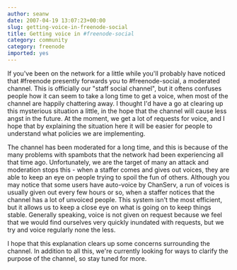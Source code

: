 ```yaml
---
author: seanw
date: 2007-04-19 13:07:23+00:00
slug: getting-voice-in-freenode-social
title: Getting voice in #freenode-social
category: community
category: freenode
imported: yes
---
```

If you've been on the network for a little while you'll probably have noticed that #freenode presently forwards you to #freenode-social, a moderated channel. This is officially our "staff social channel", but it oftens confuses people how it can seem to take a long time to get a voice, when most of the channel are happily chattering away. I thought I'd have a go at clearing up this mysterious situation a little, in the hope that the channel will cause less angst in the future. At the moment, we get a lot of requests for voice, and I hope that by explaining the situation here it will be easier for people to understand what policies we are implementing.

The channel has been moderated for a long time, and this is because of the many problems with spambots that the network had been experiencing all that time ago. Unfortunately, we are the target of many an attack and moderation stops this - when a staffer comes and gives out voices, they are able to keep an eye on people trying to spoil the fun of others. Although you may notice that some users have auto-voice by ChanServ, a run of voices is usually given out every few hours or so, when a staffer notices that the channel has a lot of unvoiced people. This system isn't the most efficient, but it allows us to keep a close eye on what is going on to keep things stable. Generally speaking, voice is not given on request because we feel that we would find ourselves very quickly inundated with requests, but we try and voice regularly none the less.

I hope that this explanation clears up some concerns surrounding the channel. In addition to all this, we're currently looking for ways to clarify the purpose of the channel, so stay tuned for more.
